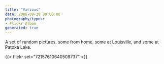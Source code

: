 ```yaml
---
title: "Various"
date: 2008-09-28 00:00:00
photography/types:
- Flickr Album
generated: true
---
```

A set of random pictures, some from home, some at Louisville, and some at Patoka Lake.

{{< flickr set="72157610640508737" >}}
